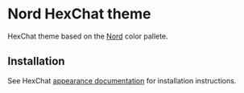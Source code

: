 # Nord HexChat theme

HexChat theme based on the [Nord](https://www.nordtheme.com/) color pallete.

## Installation

See HexChat [appearance documentation](https://hexchat.readthedocs.io/en/latest/appearance.html) for installation instructions.

